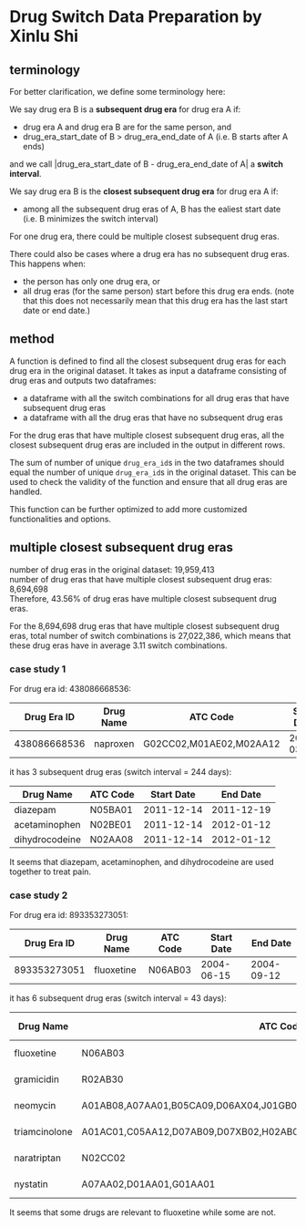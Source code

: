 # Drug Switch Data Preparation by Xinlu Shi

## terminology

For better clarification, we define some terminology here:

We say drug era B is a **subsequent drug era** for drug era A if:
- drug era A and drug era B are for the same person, and
- drug_era_start_date of B > drug_era_end_date of A (i.e. B starts after A ends)

and we call |drug_era_start_date of B - drug_era_end_date of A| a **switch interval**.

We say drug era B is the **closest subsequent drug era** for drug era A if:
- among all the subsequent drug eras of A, B has the ealiest start date (i.e. B minimizes the switch interval) 

For one drug era, there could be multiple closest subsequent drug eras.

There could also be cases where a drug era has no subsequent drug eras. This happens when:
- the person has only one drug era, or
- all drug eras (for the same person) start before this drug era ends. (note that this does not necessarily mean that this drug era has the last start date or end date.)

## method

A function is defined to find all the closest subsequent drug eras for each drug era in the original dataset. 
It takes as input a dataframe consisting of drug eras and outputs two dataframes:
- a dataframe with all the switch combinations for all drug eras that have subsequent drug eras
- a dataframe with all the drug eras that have no subsequent drug eras 

For the drug eras that have multiple closest subsequent drug eras, all the closest subsequent drug eras are included in the output in different rows.

The sum of number of unique `drug_era_id`s in the two dataframes should equal the number of unique `drug_era_id`s in the original dataset. This can be used to check the validity of the function and ensure that all drug eras are handled.

This function can be further optimized to add more customized functionalities and options.


## multiple closest subsequent drug eras

number of drug eras in the original dataset: 19,959,413 \
number of drug eras that have multiple closest subsequent drug eras: 8,694,698 \
Therefore, 43.56% of drug eras have multiple closest subsequent drug eras.

For the 8,694,698 drug eras that have multiple closest subsequent drug eras, total number of switch combinations is 27,022,386, which means that these drug eras have in average 3.11 switch combinations.



### case study 1 

For drug era id: 438086668536:

| Drug Era ID | Drug Name | ATC Code | Start Date | End Date |
|-------------|------------|-----------|------------|-----------|
|438086668536 | naproxen | G02CC02,M01AE02,M02AA12 | 2011-03-18 | 2011-04-14 |

it has 3 subsequent drug eras (switch interval = 244 days):

| Drug Name | ATC Code | Start Date | End Date |
|-----------|-----------|------------|-----------|
| diazepam | N05BA01 | 2011-12-14 | 2011-12-19 |
| acetaminophen | N02BE01 | 2011-12-14 | 2012-01-12 |
| dihydrocodeine | N02AA08 | 2011-12-14 | 2012-01-12 |

It seems that diazepam, acetaminophen, and dihydrocodeine are used together to treat pain.

### case study 2

For drug era id: 893353273051:

| Drug Era ID   | Drug Name  | ATC Code | Start Date | End Date   |
|---------------|------------|----------|------------|------------|
| 893353273051  | fluoxetine | N06AB03  | 2004-06-15 | 2004-09-12 |

it has 6 subsequent drug eras (switch interval = 43 days):

| Drug Name | ATC Code | Start Date | End Date |
|-----------|----------|------------|-----------|
| fluoxetine | N06AB03 | 2004-10-25 | 2005-05-15 |
| gramicidin | R02AB30 | 2004-10-25 | 2004-11-23 |
| neomycin | A01AB08,A07AA01,B05CA09,D06AX04,J01GB05,R02AB01,S01AA03,S02AA07,S03AA01 | 2004-10-25 | 2004-11-23 |
| triamcinolone | A01AC01,C05AA12,D07AB09,D07XB02,H02AB08,R01AD11,R03BA06,S01BA05 | 2004-10-25 | 2004-11-23 |
| naratriptan | N02CC02 | 2004-10-25 | 2004-11-17 |
| nystatin | A07AA02,D01AA01,G01AA01 | 2004-10-25 | 2004-11-23 |

It seems that some drugs are relevant to fluoxetine while some are not.



